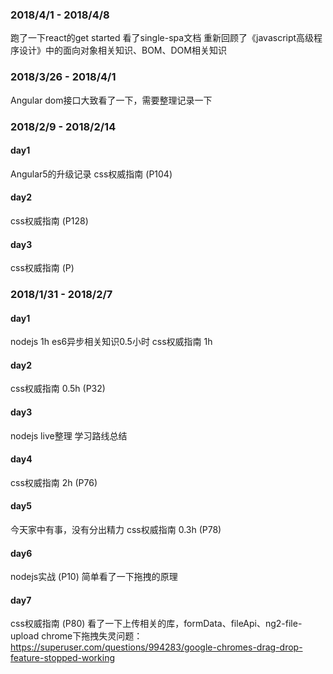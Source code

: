 ### 2018/4/1 - 2018/4/8
跑了一下react的get started
看了single-spa文档
重新回顾了《javascript高级程序设计》中的面向对象相关知识、BOM、DOM相关知识


### 2018/3/26 - 2018/4/1
Angular dom接口大致看了一下，需要整理记录一下

### 2018/2/9 - 2018/2/14
#### day1
Angular5的升级记录
css权威指南 (P104)
#### day2
css权威指南 (P128)
#### day3
css权威指南 (P)

### 2018/1/31 - 2018/2/7
#### day1
nodejs 1h
es6异步相关知识0.5小时
css权威指南 1h
#### day2
css权威指南 0.5h (P32)
#### day3
nodejs live整理 学习路线总结
#### day4
css权威指南 2h (P76)
#### day5
今天家中有事，没有分出精力
css权威指南 0.3h (P78)
#### day6
nodejs实战 (P10)
简单看了一下拖拽的原理
#### day7
css权威指南 (P80)
看了一下上传相关的库，formData、fileApi、ng2-file-upload
chrome下拖拽失灵问题：https://superuser.com/questions/994283/google-chromes-drag-drop-feature-stopped-working

